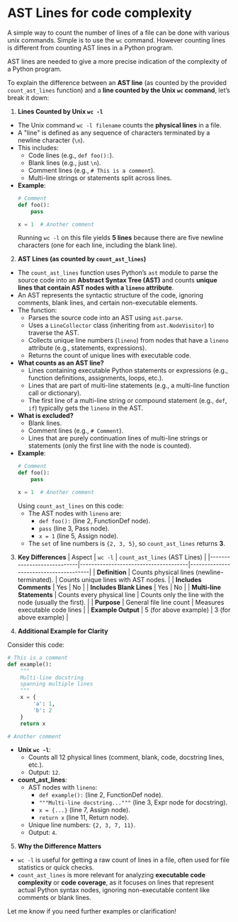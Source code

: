 # AST Lines for code complexity

A simple way to count the number of lines of a file can be done with various unix commands. 
Simple is to use the `wc` command. However counting lines is different from counting AST lines in a Python program.

AST lines are needed to give a more precise indication of the complexity of a Python program.


To explain the difference between an **AST line** (as counted by the provided `count_ast_lines` function) and a **line counted by the Unix `wc` command**, let’s break it down:

1. **Lines Counted by Unix `wc -l`**
- The Unix command `wc -l filename` counts the **physical lines** in a file.
- A "line" is defined as any sequence of characters terminated by a newline character (`\n`).
- This includes:
  - Code lines (e.g., `def foo():`).
  - Blank lines (e.g., just `\n`).
  - Comment lines (e.g., `# This is a comment`).
  - Multi-line strings or statements split across lines.
- **Example**:
  ```python
  # Comment
  def foo():
      pass

  x = 1  # Another comment
  ```
  Running `wc -l` on this file yields **5 lines** because there are five newline characters (one for each line, including the blank line).

2. **AST Lines (as counted by `count_ast_lines`)**
- The `count_ast_lines` function uses Python’s `ast` module to parse the source code into an **Abstract Syntax Tree (AST)** and counts **unique lines that contain AST nodes with a `lineno` attribute**.
- An AST represents the syntactic structure of the code, ignoring comments, blank lines, and certain non-executable elements.
- The function:
  - Parses the source code into an AST using `ast.parse`.
  - Uses a `LineCollector` class (inheriting from `ast.NodeVisitor`) to traverse the AST.
  - Collects unique line numbers (`lineno`) from nodes that have a `lineno` attribute (e.g., statements, expressions).
  - Returns the count of unique lines with executable code.
- **What counts as an AST line?**
  - Lines containing executable Python statements or expressions (e.g., function definitions, assignments, loops, etc.).
  - Lines that are part of multi-line statements (e.g., a multi-line function call or dictionary).
  - The first line of a multi-line string or compound statement (e.g., `def`, `if`) typically gets the `lineno` in the AST.
- **What is excluded?**
  - Blank lines.
  - Comment lines (e.g., `# Comment`).
  - Lines that are purely continuation lines of multi-line strings or statements (only the first line with the node is counted).
- **Example**:
  ```python
  # Comment
  def foo():
      pass

  x = 1  # Another comment
  ```
  Using `count_ast_lines` on this code:
  - The AST nodes with `lineno` are:
    - `def foo():` (line 2, FunctionDef node).
    - `pass` (line 3, Pass node).
    - `x = 1` (line 5, Assign node).
  - The `set` of line numbers is `{2, 3, 5}`, so `count_ast_lines` returns **3**.

3. **Key Differences**
| Aspect                     | `wc -l`                              | `count_ast_lines` (AST Lines)         |
|----------------------------|--------------------------------------|---------------------------------------|
| **Definition**             | Counts physical lines (newline-terminated). | Counts unique lines with AST nodes.   |
| **Includes Comments**      | Yes                                  | No                                    |
| **Includes Blank Lines**   | Yes                                  | No                                    |
| **Multi-line Statements**  | Counts every physical line           | Counts only the line with the node (usually the first). |
| **Purpose**                | General file line count              | Measures executable code lines        |
| **Example Output**         | 5 (for above example)                | 3 (for above example)                 |

4. **Additional Example for Clarity**

Consider this code:
```python
# This is a comment
def example():
    """
    Multi-line docstring
    spanning multiple lines
    """
    x = {
        'a': 1,
        'b': 2
    }
    return x

# Another comment
```
- **Unix `wc -l`**:
  - Counts all 12 physical lines (comment, blank, code, docstring lines, etc.).
  - Output: `12`.
- **count_ast_lines**:
  - AST nodes with `lineno`:
    - `def example():` (line 2, FunctionDef node).
    - `"""Multi-line docstring..."""` (line 3, Expr node for docstring).
    - `x = {...}` (line 7, Assign node).
    - `return x` (line 11, Return node).
  - Unique line numbers: `{2, 3, 7, 11}`.
  - Output: `4`.

5. **Why the Difference Matters**
- `wc -l` is useful for getting a raw count of lines in a file, often used for file statistics or quick checks.
- `count_ast_lines` is more relevant for analyzing **executable code complexity** or **code coverage**, as it focuses on lines that represent actual Python syntax nodes, ignoring non-executable content like comments or blank lines.

Let me know if you need further examples or clarification!